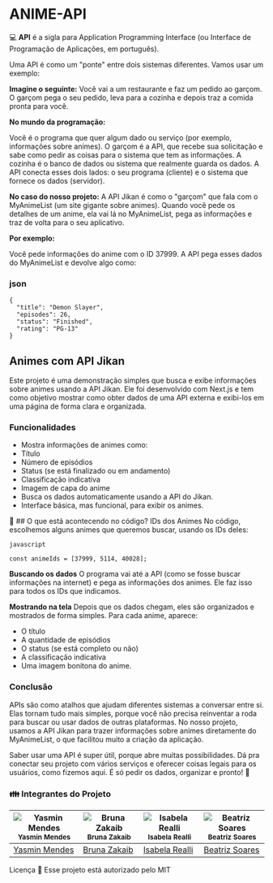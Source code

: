 # ANIME-API

💻 **API** é a sigla para Application Programming Interface (ou Interface de Programação de Aplicações, em português). 

Uma API é como um "ponte" entre dois sistemas diferentes. Vamos usar um exemplo:

**Imagine o seguinte:**
Você vai a um restaurante e faz um pedido ao garçom. O garçom pega o seu pedido, leva para a cozinha e depois traz a comida pronta para você.

**No mundo da programação:**

Você é o programa que quer algum dado ou serviço (por exemplo, informações sobre animes).
O garçom é a API, que recebe sua solicitação e sabe como pedir as coisas para o sistema que tem as informações.
A cozinha é o banco de dados ou sistema que realmente guarda os dados.
A API conecta esses dois lados: o seu programa (cliente) e o sistema que fornece os dados (servidor).

**No caso do nosso projeto:**
A API Jikan é como o "garçom" que fala com o MyAnimeList (um site gigante sobre animes). Quando você pede os detalhes de um anime, ela vai lá no MyAnimeList, pega as informações e traz de volta para o seu aplicativo.

**Por exemplo:**

Você pede informações do anime com o ID 37999.
A API pega esses dados do MyAnimeList e devolve algo como:

### json

```
{
  "title": "Demon Slayer",
  "episodes": 26,
  "status": "Finished",
  "rating": "PG-13"
}
```

## Animes com API Jikan
Este projeto é uma demonstração simples que busca e exibe informações sobre animes usando a API Jikan. Ele foi desenvolvido com Next.js e tem como objetivo mostrar como obter dados de uma API externa e exibi-los em uma página de forma clara e organizada.

### Funcionalidades

- Mostra informações de animes como:
- Título
- Número de episódios
- Status (se está finalizado ou em andamento)
- Classificação indicativa
- Imagem de capa do anime
- Busca os dados automaticamente usando a API do Jikan.
- Interface básica, mas funcional, para exibir os animes.


📃 ## O que está acontecendo no código?
IDs dos Animes
No código, escolhemos alguns animes que queremos buscar, usando os IDs deles:

```
javascript

const animeIds = [37999, 5114, 40028];
```

**Buscando os dados**
O programa vai até a API (como se fosse buscar informações na internet) e pega as informações dos animes. Ele faz isso para todos os IDs que indicamos.

**Mostrando na tela**
Depois que os dados chegam, eles são organizados e mostrados de forma simples. Para cada anime, aparece:

- O título
- A quantidade de episódios
- O status (se está completo ou não)
- A classificação indicativa
- Uma imagem bonitona do anime.

### Conclusão

APIs são como atalhos que ajudam diferentes sistemas a conversar entre si. Elas tornam tudo mais simples, porque você não precisa reinventar a roda para buscar ou usar dados de outras plataformas. No nosso projeto, usamos a API Jikan para trazer informações sobre animes diretamente do MyAnimeList, o que facilitou muito a criação da aplicação.

Saber usar uma API é super útil, porque abre muitas possibilidades. Dá pra conectar seu projeto com vários serviços e oferecer coisas legais para os usuários, como fizemos aqui. É só pedir os dados, organizar e pronto! 🚀

  
### :family: Integrantes do Projeto


| ![Yasmin Mendes](https://avatars.githubusercontent.com/u/178385852?v=4) <br> <sub> Yasmin Mendes </sub> | ![Bruna Zakaib](https://avatars.githubusercontent.com/u/130071892?v=4) <br> <sub> Bruna Zakaib </sub> | ![Isabela Realli](https://avatars.githubusercontent.com/u/180230011?v=4) <br> <sub> Isabela Realli </sub> | ![Beatriz Soares](https://avatars.githubusercontent.com/u/180229545?v=4) <br> <sub> Beatriz Soares </sub> |
| --- | --- | --- | --- |
| [Yasmin Mendes](https://github.com/YasminMSouza) | [Bruna Zakaib](https://github.com/brunazpessoa) | [Isabela Realli](https://github.com/IsabelaReali) | [Beatriz Soares](https://github.com/Beatriz-sol) |

Licença 📝
Esse projeto está autorizado pelo MIT

